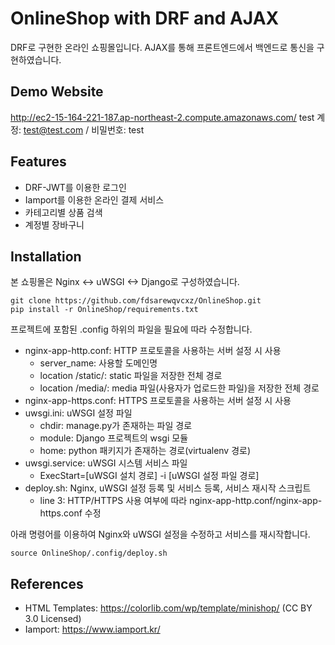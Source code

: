 # OnlineShop with DRF and AJAX
DRF로 구현한 온라인 쇼핑몰입니다. AJAX를 통해 프론트엔드에서 백엔드로 통신을 구현하였습니다.

## Demo Website
http://ec2-15-164-221-187.ap-northeast-2.compute.amazonaws.com/
test 계정: test@test.com  /  비밀번호: test

## Features
* DRF-JWT를 이용한 로그인
* Iamport를 이용한 온라인 결제 서비스
* 카테고리별 상품 검색
* 계정별 장바구니

## Installation
본 쇼핑몰은 Nginx <-> uWSGI <-> Django로 구성하였습니다.

    git clone https://github.com/fdsarewqvcxz/OnlineShop.git
    pip install -r OnlineShop/requirements.txt

프로젝트에 포함된 .config 하위의 파일을 필요에 따라 수정합니다.

* nginx-app-http.conf: HTTP 프로토콜을 사용하는 서버 설정 시 사용
  * server_name: 사용할 도메인명
  * location /static/: static 파일을 저장한 전체 경로
  * location /media/: media 파일(사용자가 업로드한 파일)을 저장한 전체 경로
* nginx-app-https.conf: HTTPS 프로토콜을 사용하는 서버 설정 시 사용
* uwsgi.ini: uWSGI 설정 파일
  * chdir: manage.py가 존재하는 파일 경로
  * module: Django 프로젝트의 wsgi 모듈
  * home: python 패키지가 존재하는 경로(virtualenv 경로)
* uwsgi.service: uWSGI 시스템 서비스 파일
  * ExecStart=[uWSGI 설치 경로] -i [uWSGI 설정 파일 경로]
* deploy.sh: Nginx, uWSGI 설정 등록 및 서비스 등록, 서비스 재시작 스크립트
  * line 3: HTTP/HTTPS 사용 여부에 따라 nginx-app-http.conf/nginx-app-https.conf 수정

아래 명령어를 이용하여 Nginx와 uWSGI 설정을 수정하고 서비스를 재시작합니다.

    source OnlineShop/.config/deploy.sh

## References
* HTML Templates: https://colorlib.com/wp/template/minishop/ (CC BY 3.0 Licensed)
* Iamport: https://www.iamport.kr/
